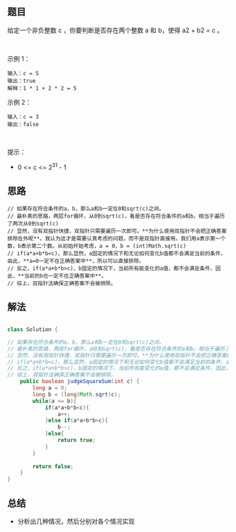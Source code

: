 

## 题目

给定一个非负整数 c ，你要判断是否存在两个整数 a 和 b，使得 a2 + b2 = c 。

 

示例 1：

    输入：c = 5
    输出：true
    解释：1 * 1 + 2 * 2 = 5
示例 2：

    输入：c = 3
    输出：false
 

提示：

- 0 <= c <= 2<sup>31</sup> - 1


## 思路

    // 如果存在符合条件的a，b，那么a和b一定在0和sqrt(c)之间。
    // 最朴素的思路，两层for循环，从0到sqrt(c)，看是否存在符合条件的a和b。相当于遍历了两次从0到sqrt(c)
    // 显然，没有双指针快捷，双指针只需要遍历一次即可。**为什么使用双指针不会把正确答案排除在外呢**。我认为这才是需要认真考虑的问题，而不是双指针直接用。我们用a表示第一个数，b表示第二个数。从初始开始考虑，a = 0，b = (int)Math.sqrt(c)
    // if(a*a+b*b<c)，那么显然，a固定的情况下和无论如何变化b值都不会满足当前的条件，由此，**a=0一定不在正确答案中**，所以可以直接排除。
    // 反之，if(a*a+b*b>c)，b固定的情况下，当前所有能变化的a值，都不会满足条件，因此，**当前的b也一定不在正确答案中**。
    // 综上，双指针法确保正确答案不会被排除。


## 解法
```java

class Solution {

// 如果存在符合条件的a，b，那么a和b一定在0和sqrt(c)之间。
// 最朴素的思路，两层for循环，从0到sqrt(c)，看是否存在符合条件的a和b。相当于遍历了两次从0到sqrt(c)
// 显然，没有双指针快捷，双指针只需要遍历一次即可。**为什么使用双指针不会把正确答案排除在外呢**。我认为这才是需要认真考虑的问题，而不是双指针直接用。我们用a表示第一个数，b表示第二个数。从初始开始考虑，a = 0，b = (int)Math.sqrt(c)
// if(a*a+b*b<c)，那么显然，a固定的情况下和无论如何变化b值都不会满足当前的条件，由此，**a=0一定不在正确答案中**，所以可以直接排除。
// 反之，if(a*a+b*b>c)，b固定的情况下，当前所有能变化的a值，都不会满足条件，因此，**当前的b也一定不在正确答案中**。
// 综上，双指针法确保正确答案不会被排除。
    public boolean judgeSquareSum(int c) {
        long a = 0;
        long b = (long)Math.sqrt(c);
        while(a <= b){
            if(a*a+b*b<c){
                a++;
            }else if(a*a+b*b>c){
                b--;
            }else{
                return true;
            }
        }
        
        return false;
    }
}
```

## 总结

- 分析出几种情况，然后分别对各个情况实现 
